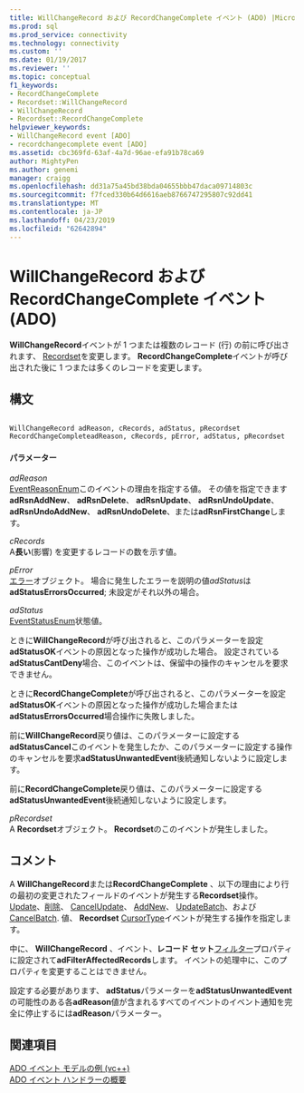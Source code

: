 ```yaml
---
title: WillChangeRecord および RecordChangeComplete イベント (ADO) |Microsoft Docs
ms.prod: sql
ms.prod_service: connectivity
ms.technology: connectivity
ms.custom: ''
ms.date: 01/19/2017
ms.reviewer: ''
ms.topic: conceptual
f1_keywords:
- RecordChangeComplete
- Recordset::WillChangeRecord
- WillChangeRecord
- Recordset::RecordChangeComplete
helpviewer_keywords:
- WillChangeRecord event [ADO]
- recordchangecomplete event [ADO]
ms.assetid: cbc369fd-63af-4a7d-96ae-efa91b78ca69
author: MightyPen
ms.author: genemi
manager: craigg
ms.openlocfilehash: dd31a75a45bd38bda04655bbb47daca09714803c
ms.sourcegitcommit: f7fced330b64d6616aeb8766747295807c92dd41
ms.translationtype: MT
ms.contentlocale: ja-JP
ms.lasthandoff: 04/23/2019
ms.locfileid: "62642894"
---
```

# <a name="willchangerecord-and-recordchangecomplete-events-ado"></a>WillChangeRecord および RecordChangeComplete イベント (ADO)
**WillChangeRecord**イベントが 1 つまたは複数のレコード (行) の前に呼び出されます、 [Recordset](../../../ado/reference/ado-api/recordset-object-ado.md)を変更します。 **RecordChangeComplete**イベントが呼び出された後に 1 つまたは多くのレコードを変更します。  
  
## <a name="syntax"></a>構文  
  
```  
  
WillChangeRecord adReason, cRecords, adStatus, pRecordset  
RecordChangeCompleteadReason, cRecords, pError, adStatus, pRecordset  
```  
  
#### <a name="parameters"></a>パラメーター  
 *adReason*  
 [EventReasonEnum](../../../ado/reference/ado-api/eventreasonenum.md)このイベントの理由を指定する値。 その値を指定できます**adRsnAddNew**、 **adRsnDelete**、 **adRsnUpdate**、 **adRsnUndoUpdate**、 **adRsnUndoAddNew**、 **adRsnUndoDelete**、または**adRsnFirstChange**します。  
  
 *cRecords*  
 A**長い**(影響) を変更するレコードの数を示す値。  
  
 *pError*  
 [エラー](../../../ado/reference/ado-api/error-object.md)オブジェクト。 場合に発生したエラーを説明の値*adStatus*は**adStatusErrorsOccurred**; 未設定がそれ以外の場合。  
  
 *adStatus*  
 [EventStatusEnum](../../../ado/reference/ado-api/eventstatusenum.md)状態値。  
  
 ときに**WillChangeRecord**が呼び出されると、このパラメーターを設定**adStatusOK**イベントの原因となった操作が成功した場合。 設定されている**adStatusCantDeny**場合、このイベントは、保留中の操作のキャンセルを要求できません。  
  
 ときに**RecordChangeComplete**が呼び出されると、このパラメーターを設定**adStatusOK**イベントの原因となった操作が成功した場合または**adStatusErrorsOccurred**場合操作に失敗しました。  
  
 前に**WillChangeRecord**戻り値は、このパラメーターに設定する**adStatusCancel**このイベントを発生したか、このパラメーターに設定する操作のキャンセルを要求**adStatusUnwantedEvent**後続通知しないように設定します。  
  
 前に**RecordChangeComplete**戻り値は、このパラメーターに設定する**adStatusUnwantedEvent**後続通知しないように設定します。  
  
 *pRecordset*  
 A **Recordset**オブジェクト。 **Recordset**のこのイベントが発生しました。  
  
## <a name="remarks"></a>コメント  
 A **WillChangeRecord**または**RecordChangeComplete** 、以下の理由により行の最初の変更されたフィールドのイベントが発生する**Recordset**操作。[Update](../../../ado/reference/ado-api/update-method.md)、[削除](../../../ado/reference/ado-api/delete-method-ado-recordset.md)、 [CancelUpdate](../../../ado/reference/ado-api/cancelupdate-method-ado.md)、 [AddNew](../../../ado/reference/ado-api/addnew-method-ado.md)、 [UpdateBatch](../../../ado/reference/ado-api/updatebatch-method.md)、および[CancelBatch](../../../ado/reference/ado-api/cancelbatch-method-ado.md). 値、 **Recordset** [CursorType](../../../ado/reference/ado-api/cursortype-property-ado.md)イベントが発生する操作を指定します。  
  
 中に、 **WillChangeRecord** 、イベント、**レコード セット**[フィルター](../../../ado/reference/ado-api/filter-property.md)プロパティに設定されて**adFilterAffectedRecords**します。 イベントの処理中に、このプロパティを変更することはできません。  
  
 設定する必要があります、 **adStatus**パラメーターを**adStatusUnwantedEvent**の可能性のある各**adReason**値が含まれるすべてのイベントのイベント通知を完全に停止するには**adReason**パラメーター。  
  
## <a name="see-also"></a>関連項目  
 [ADO イベント モデルの例 (vc++)](../../../ado/reference/ado-api/ado-events-model-example-vc.md)   
 [ADO イベント ハンドラーの概要](../../../ado/guide/data/ado-event-handler-summary.md)
